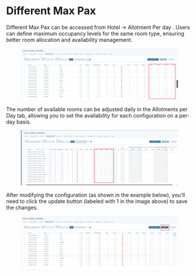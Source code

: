 # Different Max Pax

Different Max Pax can be accessed from Hotel -> Allotment Per day . Users can define maximum occupancy levels for the same room type, ensuring better room allocation and availability management.

<figure><img src="../../../.gitbook/assets/image (1) (1) (2).png" alt=""><figcaption></figcaption></figure>

The number of available rooms can be adjusted daily in the Allotments per Day tab, allowing you to set the availability for each configuration on a per-day basis.

<figure><img src="../../../.gitbook/assets/image (2) (1).png" alt=""><figcaption></figcaption></figure>

After modifying the configuration (as shown in the example below), you'll need to click the update button (labeled with 1 in the image above) to save the changes.

<figure><img src="../../../.gitbook/assets/image (2) (1) (2).png" alt=""><figcaption></figcaption></figure>
